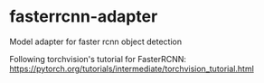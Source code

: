 # fasterrcnn-adapter
Model adapter for faster rcnn object detection

Following torchvision's tutorial for FasterRCNN: https://pytorch.org/tutorials/intermediate/torchvision_tutorial.html
